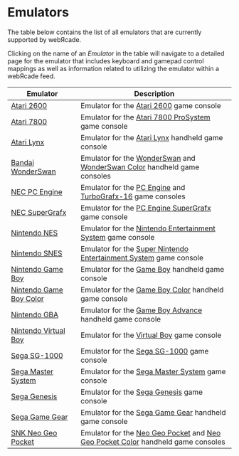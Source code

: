 # Emulators

The table below contains the list of all emulators that are currently supported by webЯcade. 

Clicking on the name of an *Emulator* in the table will navigate to a detailed page for the emulator that includes keyboard and gamepad control mappings as well as information related to utilizing the emulator within a webЯcade feed.

| __Emulator__ | __Description__ |
|----------|------|
| [Atari 2600](2600/index.md) | Emulator for the [Atari 2600](https://en.wikipedia.org/wiki/Atari_2600) game console |
| [Atari 7800](7800/index.md) | Emulator for the [Atari 7800 ProSystem](https://en.wikipedia.org/wiki/Atari_7800) game console |
| [Atari Lynx](lynx/index.md) | Emulator for the [Atari Lynx](https://en.wikipedia.org/wiki/Atari_Lynx) handheld game console |
| [Bandai WonderSwan](ws/index.md) | Emulator for the [WonderSwan](https://en.wikipedia.org/wiki/WonderSwan) and [WonderSwan Color](https://en.wikipedia.org/wiki/WonderSwan) handheld game consoles |
| [NEC PC Engine](pce/index.md) | Emulator for the [PC Engine](https://en.wikipedia.org/wiki/TurboGrafx-16) and [TurboGrafx-16](https://en.wikipedia.org/wiki/TurboGrafx-16) game consoles |
| [NEC SuperGrafx](sgx/index.md) | Emulator for the [PC Engine SuperGrafx](https://en.wikipedia.org/wiki/PC_Engine_SuperGrafx) game console |
| [Nintendo NES](nes/index.md) | Emulator for the [Nintendo Entertainment System](https://en.wikipedia.org/wiki/Nintendo_Entertainment_System) game console |
| [Nintendo SNES](snes/index.md) |  Emulator for the [Super Nintendo Entertainment System](https://en.wikipedia.org/wiki/Super_Nintendo_Entertainment_System) game console |
| [Nintendo Game Boy](gb/index.md) |  Emulator for the [Game Boy](https://en.wikipedia.org/wiki/Game_Boy) handheld game console |
| [Nintendo Game Boy Color](gbc/index.md) |  Emulator for the [Game Boy Color](https://en.wikipedia.org/wiki/Game_Boy_Color) handheld game console |
| [Nintendo GBA](gba/index.md) |  Emulator for the [Game Boy Advance](https://en.wikipedia.org/wiki/Game_Boy_Advance) handheld game console |
| [Nintendo Virtual Boy](vb/index.md) |  Emulator for the  [Virtual Boy](https://en.wikipedia.org/wiki/Virtual_Boy) game console |
| [Sega SG-1000](sg1000/index.md) | Emulator for the [Sega SG-1000](https://en.wikipedia.org/wiki/SG-1000) game console |
| [Sega Master System](mastersystem/index.md) | Emulator for the [Sega Master System](https://en.wikipedia.org/wiki/Master_System) game console |
| [Sega Genesis](genesis/index.md) | Emulator for the [Sega Genesis](https://en.wikipedia.org/wiki/Sega_Genesis) game console |
| [Sega Game Gear](gamegear/index.md) | Emulator for the [Sega Game Gear](https://en.wikipedia.org/wiki/Game_Gear) handheld game console |
| [SNK Neo Geo Pocket](ngp/index.md) | Emulator for the [Neo Geo Pocket](https://en.wikipedia.org/wiki/Neo_Geo_Pocket) and [Neo Geo Pocket Color](https://en.wikipedia.org/wiki/Neo_Geo_Pocket_Color) handheld game consoles |

